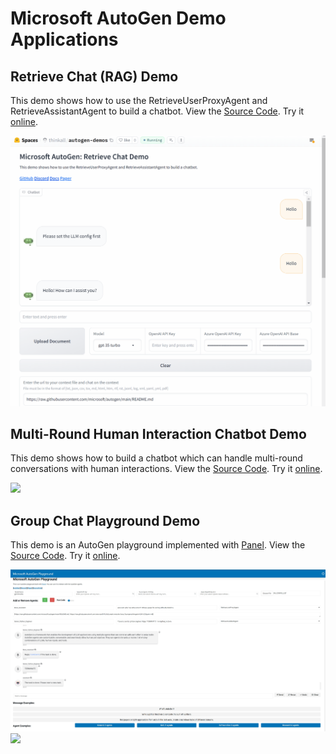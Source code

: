 # Microsoft AutoGen Demo Applications

## Retrieve Chat (RAG) Demo

This demo shows how to use the RetrieveUserProxyAgent and RetrieveAssistantAgent to build a chatbot. View the [Source Code](./AutoGen_RAG_Gradio3/). Try it [online](https://huggingface.co/spaces/thinkall/autogen-demos).

![](AutoGen_RAG_Gradio3/autogen-rag.gif)


## Multi-Round Human Interaction Chatbot Demo

This demo shows how to build a chatbot which can handle multi-round conversations with human interactions. View the [Source Code](./AutoGen_HumanInput_Gradio4/). Try it [online](https://huggingface.co/spaces/thinkall/autogen-human-input-demo).

![](AutoGen_HumanInput_Gradio4/autogen-human-input.gif)

## Group Chat Playground Demo

This demo is an AutoGen playground implemented with [Panel](https://panel.holoviz.org/index.html). View the [Source Code](./AutoGen_Panel/). Try it [online](https://huggingface.co/spaces/thinkall/AutoGen_Playground).

![](AutoGen_Panel/autogen_playground.png)
![](AutoGen_Panel/AutoGenPanel.gif)
